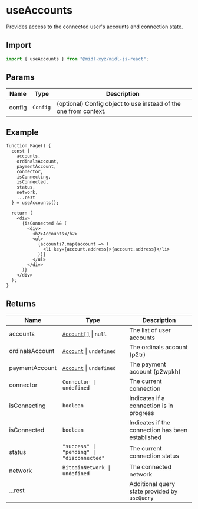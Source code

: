 # useAccounts

Provides access to the connected user's accounts and connection state.

## Import

```ts
import { useAccounts } from "@midl-xyz/midl-js-react";
```

## Params

| Name   | Type     | Description                                                      |
| ------ | -------- | ---------------------------------------------------------------- |
| config | `Config` | (optional) Config object to use instead of the one from context. |

## Example

```tsx
function Page() {
  const {
    accounts,
    ordinalsAccount,
    paymentAccount,
    connector,
    isConnecting,
    isConnected,
    status,
    network,
    ...rest
  } = useAccounts();

  return (
    <div>
      {isConnected && (
        <div>
          <h2>Accounts</h2>
          <ul>
            {accounts?.map(account => (
              <li key={account.address}>{account.address}</li>
            ))}
          </ul>
        </div>
      )}
    </div>
  );
}
```

## Returns

| Name            | Type                                                | Description                                      |
| --------------- | --------------------------------------------------- | ------------------------------------------------ |
| accounts        | [`Account[]`](../reference.md#account) \| `null`    | The list of user accounts                        |
| ordinalsAccount | [`Account`](../reference.md#account) \| `undefined` | The ordinals account (p2tr)                      |
| paymentAccount  | [`Account`](../reference.md#account) \| `undefined` | The payment account (p2wpkh)                     |
| connector       | `Connector \| undefined`                            | The current connection                           |
| isConnecting    | `boolean`                                           | Indicates if a connection is in progress         |
| isConnected     | `boolean`                                           | Indicates if the connection has been established |
| status          | `"success" \| "pending" \| "disconnected"`          | The current connection status                    |
| network         | `BitcoinNetwork \| undefined`                       | The connected network                            |
| ...rest         |                                                     | Additional query state provided by `useQuery`    |
